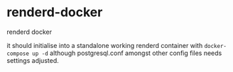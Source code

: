 # renderd-docker

renderd docker

it should initialise into a standalone working renderd container with `docker-compose up -d`
although postgresql.conf amongst other config files needs settings adjusted.

 

